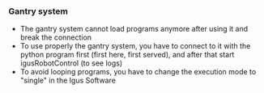 ### Gantry system

* The gantry system cannot load programs anymore after using it and break the connection
* To use properly the gantry system, you have to connect to it with the python program first (first here, first served), and after that start igusRobotControl (to see logs)
* To avoid looping programs, you have to change the execution mode to "single" in the Igus Software
  